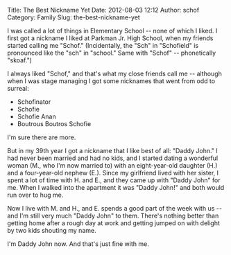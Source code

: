 Title: The Best Nickname Yet
Date: 2012-08-03 12:12
Author: schof
Category: Family
Slug: the-best-nickname-yet

I was called a lot of things in Elementary School -- none of which I
liked. I first got a nickname I liked at Parkman Jr. High School, when
my friends started calling me "Schof." (Incidentally, the "Sch" in
"Schofield" is pronounced like the "sch" in "school." Same with
"Schof" -- phonetically "skoaf.")

I always liked "Schof," and that's what my close friends call me --
although when I was stage managing I got some nicknames that went from
odd to surreal:

-   Schofinator
-   Schofie
-   Schofie Anan
-   Boutrous Boutros Schofie

I'm sure there are more.

But in my 39th year I got a nickname that I like best of all: "Daddy
John." I had never been married and had no kids, and I started dating a
wonderful woman (M., who I'm now married to) with an eight-year-old
daughter (H.) and a four-year-old nephew (E.). Since my girlfriend lived
with her sister, I spent a lot of time with H. and E., and they came up
with "Daddy John" for me. When I walked into the apartment it was "Daddy
John!" and both would run over to hug me.

Now I live with M. and H., and E. spends a good part of the week with
us -- and I'm still very much "Daddy John" to them. There's nothing
better than getting home after a rough day at work and getting jumped on
with delight by two kids shouting my name.

I'm Daddy John now. And that's just fine with me.

